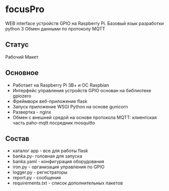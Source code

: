 # focusPro

WEB interface устройств GPIO на Raspberry Pi. Базовый язык разработки python 3
Обмен данными по протоколу MQTT

## Статус

Рабочий Макет

## Основное 

- Работает на Raspberry Pi 3В+ и ОС Raspbian
- Интерфейс управления устройств GPIO основан на библиотеке gpiozero
- Фреймворк веб-приложение flask 
- Запуск приложение WSGI Python на основе gunicorn
- Развертка - nginx
- Обмен с внешней средой на основе протокола MQTT:
    клиентская часть paho-mqtt
    посредник mosquitto

## Состав

- каталог app - все для работы flask
- banka.py- головная для запуска
- banka.yaml - конфигурация оборудования
- iron.py - организация управления по GPIO
- logger.py - регистраторы
- report.py - сообщения
- requirements.txt - список дополнительных пакетов
